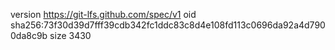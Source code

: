 version https://git-lfs.github.com/spec/v1
oid sha256:73f30d39d7fff39cdb342fc1ddc83c8d4e108fd113c0696da92a4d7900da8c9b
size 3430

